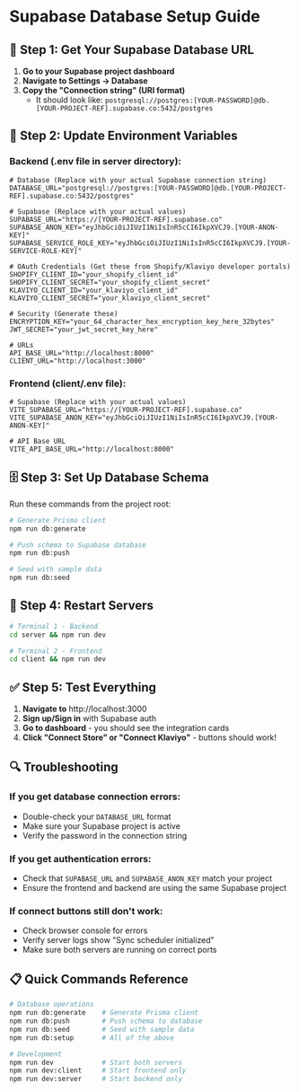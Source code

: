 # Supabase Database Setup Guide

## 🎯 **Step 1: Get Your Supabase Database URL**

1. **Go to your Supabase project dashboard**
2. **Navigate to Settings → Database**
3. **Copy the "Connection string" (URI format)**
   - It should look like: `postgresql://postgres:[YOUR-PASSWORD]@db.[YOUR-PROJECT-REF].supabase.co:5432/postgres`

## 🔧 **Step 2: Update Environment Variables**

### **Backend (.env file in server directory):**
```env
# Database (Replace with your actual Supabase connection string)
DATABASE_URL="postgresql://postgres:[YOUR-PASSWORD]@db.[YOUR-PROJECT-REF].supabase.co:5432/postgres"

# Supabase (Replace with your actual values)
SUPABASE_URL="https://[YOUR-PROJECT-REF].supabase.co"
SUPABASE_ANON_KEY="eyJhbGciOiJIUzI1NiIsInR5cCI6IkpXVCJ9.[YOUR-ANON-KEY]"
SUPABASE_SERVICE_ROLE_KEY="eyJhbGciOiJIUzI1NiIsInR5cCI6IkpXVCJ9.[YOUR-SERVICE-ROLE-KEY]"

# OAuth Credentials (Get these from Shopify/Klaviyo developer portals)
SHOPIFY_CLIENT_ID="your_shopify_client_id"
SHOPIFY_CLIENT_SECRET="your_shopify_client_secret"
KLAVIYO_CLIENT_ID="your_klaviyo_client_id"
KLAVIYO_CLIENT_SECRET="your_klaviyo_client_secret"

# Security (Generate these)
ENCRYPTION_KEY="your_64_character_hex_encryption_key_here_32bytes"
JWT_SECRET="your_jwt_secret_key_here"

# URLs
API_BASE_URL="http://localhost:8000"
CLIENT_URL="http://localhost:3000"
```

### **Frontend (client/.env file):**
```env
# Supabase (Replace with your actual values)
VITE_SUPABASE_URL="https://[YOUR-PROJECT-REF].supabase.co"
VITE_SUPABASE_ANON_KEY="eyJhbGciOiJIUzI1NiIsInR5cCI6IkpXVCJ9.[YOUR-ANON-KEY]"

# API Base URL
VITE_API_BASE_URL="http://localhost:8000"
```

## 🗄️ **Step 3: Set Up Database Schema**

Run these commands from the project root:

```bash
# Generate Prisma client
npm run db:generate

# Push schema to Supabase database
npm run db:push

# Seed with sample data
npm run db:seed
```

## 🔄 **Step 4: Restart Servers**

```bash
# Terminal 1 - Backend
cd server && npm run dev

# Terminal 2 - Frontend
cd client && npm run dev
```

## ✅ **Step 5: Test Everything**

1. **Navigate to** http://localhost:3000
2. **Sign up/Sign in** with Supabase auth
3. **Go to dashboard** - you should see the integration cards
4. **Click "Connect Store" or "Connect Klaviyo"** - buttons should work!

## 🔍 **Troubleshooting**

### **If you get database connection errors:**
- Double-check your `DATABASE_URL` format
- Make sure your Supabase project is active
- Verify the password in the connection string

### **If you get authentication errors:**
- Check that `SUPABASE_URL` and `SUPABASE_ANON_KEY` match your project
- Ensure the frontend and backend are using the same Supabase project

### **If connect buttons still don't work:**
- Check browser console for errors
- Verify server logs show "Sync scheduler initialized"
- Make sure both servers are running on correct ports

## 📋 **Quick Commands Reference**

```bash
# Database operations
npm run db:generate    # Generate Prisma client
npm run db:push        # Push schema to database
npm run db:seed        # Seed with sample data
npm run db:setup       # All of the above

# Development
npm run dev            # Start both servers
npm run dev:client     # Start frontend only
npm run dev:server     # Start backend only
```
